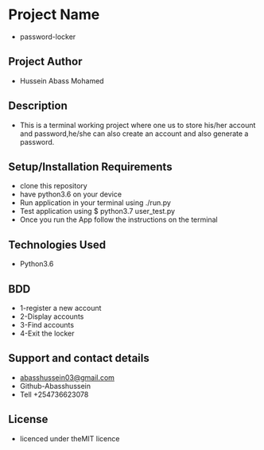# Project Name
- password-locker
## Project Author
- Hussein Abass Mohamed
## Description
- This is a terminal working project where one us to store his/her account and password,he/she can also create an account and also generate a password.
## Setup/Installation Requirements
- clone this repository
- have python3.6 on your device
- Run application in your terminal using ./run.py
- Test application using $ python3.7 user_test.py
- Once you run the App follow the instructions on the terminal
## Technologies Used
- Python3.6
## BDD
- 1-register a new account
- 2-Display accounts
- 3-Find accounts
- 4-Exit the locker
## Support and contact details
- abasshussein03@gmail.com
- Github-Abasshussein
- Tell +254736623078
## License
- licenced under theMIT licence